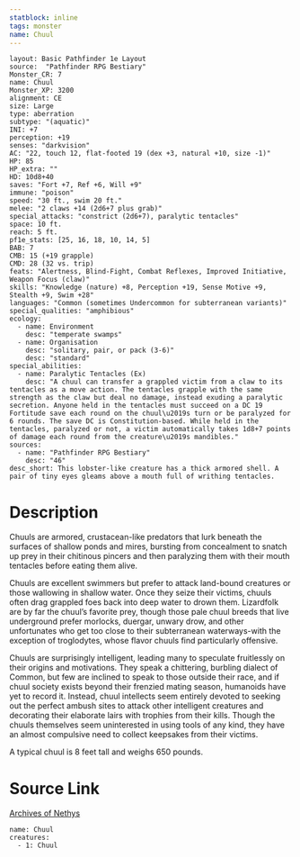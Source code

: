 ```yaml
---
statblock: inline
tags: monster
name: Chuul
---
```

```statblock
layout: Basic Pathfinder 1e Layout
source:  "Pathfinder RPG Bestiary"
Monster_CR: 7
name: Chuul
Monster_XP: 3200
alignment: CE
size: Large
type: aberration
subtype: "(aquatic)"
INI: +7
perception: +19
senses: "darkvision"
AC: "22, touch 12, flat-footed 19 (dex +3, natural +10, size -1)"
HP: 85
HP_extra: ""
HD: 10d8+40
saves: "Fort +7, Ref +6, Will +9"
immune: "poison"
speed: "30 ft., swim 20 ft."
melee: "2 claws +14 (2d6+7 plus grab)"
special_attacks: "constrict (2d6+7), paralytic tentacles"
space: 10 ft.
reach: 5 ft.
pf1e_stats: [25, 16, 18, 10, 14, 5]
BAB: 7
CMB: 15 (+19 grapple)
CMD: 28 (32 vs. trip)
feats: "Alertness, Blind-Fight, Combat Reflexes, Improved Initiative, Weapon Focus (claw)"
skills: "Knowledge (nature) +8, Perception +19, Sense Motive +9, Stealth +9, Swim +28"
languages: "Common (sometimes Undercommon for subterranean variants)"
special_qualities: "amphibious"
ecology:
  - name: Environment
    desc: "temperate swamps"
  - name: Organisation
    desc: "solitary, pair, or pack (3-6)"
    desc: "standard"
special_abilities:
  - name: Paralytic Tentacles (Ex)
    desc: "A chuul can transfer a grappled victim from a claw to its tentacles as a move action. The tentacles grapple with the same strength as the claw but deal no damage, instead exuding a paralytic secretion. Anyone held in the tentacles must succeed on a DC 19 Fortitude save each round on the chuul\u2019s turn or be paralyzed for 6 rounds. The save DC is Constitution-based. While held in the tentacles, paralyzed or not, a victim automatically takes 1d8+7 points of damage each round from the creature\u2019s mandibles."
sources:
  - name: "Pathfinder RPG Bestiary"
    desc: "46"
desc_short: This lobster-like creature has a thick armored shell. A pair of tiny eyes gleams above a mouth full of writhing tentacles.
```
# Description
Chuuls are armored, crustacean-like predators that lurk beneath the surfaces of shallow ponds and mires, bursting from concealment to snatch up prey in their chitinous pincers and then paralyzing them with their mouth tentacles before eating them alive.

Chuuls are excellent swimmers but prefer to attack land-bound creatures or those wallowing in shallow water. Once they seize their victims, chuuls often drag grappled foes back into deep water to drown them. Lizardfolk are by far the chuul’s favorite prey, though those pale chuul breeds that live underground prefer morlocks, duergar, unwary drow, and other unfortunates who get too close to their subterranean waterways-with the exception of troglodytes, whose flavor chuuls find particularly offensive.

Chuuls are surprisingly intelligent, leading many to speculate fruitlessly on their origins and motivations. They speak a chittering, burbling dialect of Common, but few are inclined to speak to those outside their race, and if chuul society exists beyond their frenzied mating season, humanoids have yet to record it. Instead, chuul intellects seem entirely devoted to seeking out the perfect ambush sites to attack other intelligent creatures and decorating their elaborate lairs with trophies from their kills. Though the chuuls themselves seem uninterested in using tools of any kind, they have an almost compulsive need to collect keepsakes from their victims.

A typical chuul is 8 feet tall and weighs 650 pounds.
# Source Link
[Archives of Nethys](https://aonprd.com/MonsterDisplay.aspx?ItemName=Chuul)
```encounter-table
name: Chuul
creatures:
  - 1: Chuul
```

